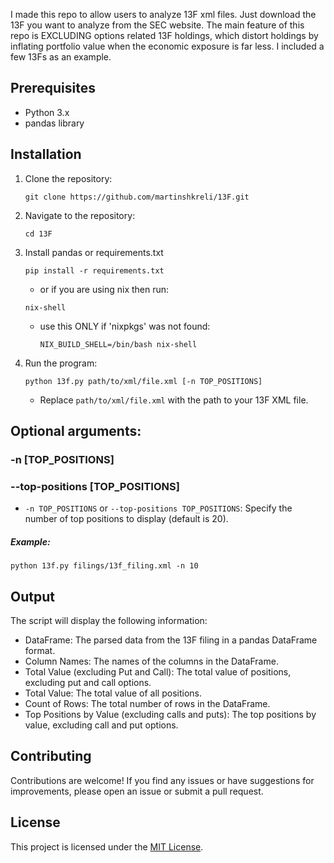 I made this repo to allow users to analyze 13F xml files.
Just download the 13F you want to analyze from the SEC website.
The main feature of this repo is EXCLUDING options related 13F holdings, which distort holdings by inflating portfolio value when the economic exposure is far less.
I included a few 13Fs as an example.

## Prerequisites

- Python 3.x
- pandas library

## Installation

1. Clone the repository:
   ```
   git clone https://github.com/martinshkreli/13F.git
   ```
2. Navigate to the repository:
   ```
   cd 13F
   ```
4. Install pandas or requirements.txt
   ```
   pip install -r requirements.txt
   ```
   - or if you are using nix then run:
   ```
   nix-shell
   ```
   - use this ONLY if 'nixpkgs' was not found:
       ```
       NIX_BUILD_SHELL=/bin/bash nix-shell
       ```

5. Run the program:
    ```
    python 13f.py path/to/xml/file.xml [-n TOP_POSITIONS]
    ```
    - Replace `path/to/xml/file.xml` with the path to your 13F XML file.

## Optional arguments:
### -n [TOP_POSITIONS] 
### --top-positions [TOP_POSITIONS]
- `-n TOP_POSITIONS` or `--top-positions TOP_POSITIONS`: Specify the number of top positions to display (default is 20).
##### Example:
`python 13f.py filings/13f_filing.xml -n 10`

## Output

The script will display the following information:

- DataFrame: The parsed data from the 13F filing in a pandas DataFrame format.
- Column Names: The names of the columns in the DataFrame.
- Total Value (excluding Put and Call): The total value of positions, excluding put and call options.
- Total Value: The total value of all positions.
- Count of Rows: The total number of rows in the DataFrame.
- Top Positions by Value (excluding calls and puts): The top positions by value, excluding call and put options.

## Contributing

Contributions are welcome! If you find any issues or have suggestions for improvements, please open an issue or submit a pull request.

## License

This project is licensed under the [MIT License](LICENSE).
